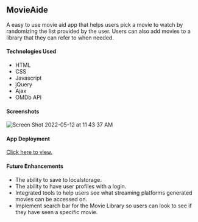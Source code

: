 <h2>MovieAide</h2>
A easy to use movie aid app that helps users pick a movie to watch by randomizing the list provided by the user. Users can also add movies to a library that they can refer to when needed.

<h4>Technologies Used</h4>

  <ul>
    <li>HTML</li>
    <li>CSS</li>
    <li>Javascript</li>
    <li>jQuery</li>
    <li>Ajax</li>
    <li>OMDb API</li>
    </ul>
   
  <h4>Screenshots</h4>
  
![Screen Shot 2022-05-12 at 11 43 37 AM](https://user-images.githubusercontent.com/103898057/168126882-72af1322-f046-46c7-bf56-d1cc5e56dd57.png)

  
  
  
  
  
  <h4>App Deployment</h4>
<a href="https://movieaide.netlify.app/">Click here to view.</a>
  
  
  <h4>Future Enhancements</h4>
  
  <ul>
    <li>The ability to save to localstorage.</li>
    <li>The ability to have user profiles with a login.</li>
    <li>Integrated tools to help users see what streaming platforms generated movies can be accessed on.</li>
    <li>Implement search bar for the Movie Library so users can look to see if they have seen a specific movie.</li>
    
 
    
  
  
    
